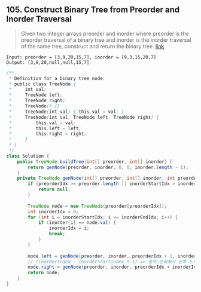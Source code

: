## 105. Construct Binary Tree from Preorder and Inorder Traversal
> Given two integer arrays preorder and inorder where preorder is the preorder traversal of a binary tree and inorder is the inorder traversal of the same tree, construct and return the binary tree. [link](https://leetcode.com/problems/construct-binary-tree-from-preorder-and-inorder-traversal/)
```
Input: preorder = [3,9,20,15,7], inorder = [9,3,15,20,7]
Output: [3,9,20,null,null,15,7]
```
```java
/**
 * Definition for a binary tree node.
 * public class TreeNode {
 *     int val;
 *     TreeNode left;
 *     TreeNode right;
 *     TreeNode() {}
 *     TreeNode(int val) { this.val = val; }
 *     TreeNode(int val, TreeNode left, TreeNode right) {
 *         this.val = val;
 *         this.left = left;
 *         this.right = right;
 *     }
 * }
 */
class Solution {
    public TreeNode buildTree(int[] preorder, int[] inorder) {
		return genNode(preorder, inorder, 0, 0, inorder.length - 1);
    }
	private TreeNode genNode(int[] preorder, int[] inorder, int preorderIdx, int inorderStartIdx, int inorderEndIdx) {
		if (preorderIdx >= preorder.length || inorderStartIdx > inorderEndIdx) {
			return null;
		}
		
		TreeNode node = new TreeNode(preorder[preorderIdx]);
		int inorderIdx = 0;
		for (int i = inorderStartIdx; i <= inorderEndIdx; i++) {
			if (inorder[i] == node.val) {
				inorderIdx = i;
				break;
			}
		}
		
		node.left = genNode(preorder, inorder, preorderIdx + 1, inorderStartIdx, inorderIdx - 1);
		// (inorderIndex - inorderStartIndex + 1) => 중위 순회에서 왼쪽 노드의 수
		node.right = genNode(preorder, inorder, preorderIdx + inorderIdx - inorderStartIdx + 1, inorderIdx + 1, inorderEndIdx);
		return node;
	}
}
```